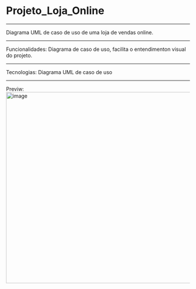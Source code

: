 # Projeto_Loja_Online
____________
Diagrama UML de caso de uso de uma loja de vendas online.
____________
Funcionalidades: Diagrama de caso de uso, facilita o entendimenton visual do projeto.
____________
Tecnologias: Diagrama UML de caso de uso
____________
Previw:
<img width="607" height="524" alt="image" src="https://github.com/user-attachments/assets/f9f9fe5d-0fe6-4776-abf4-6c3e82e56d8e" />

